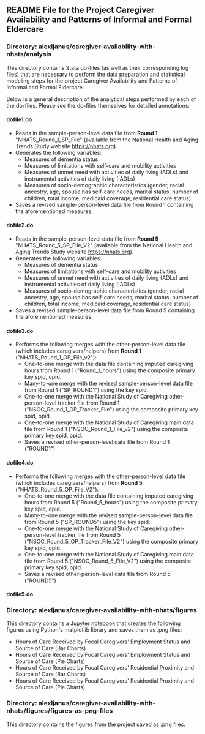 ## README File for the Project Caregiver Availability and Patterns of Informal and Formal Eldercare

### Directory: alexljanus/caregiver-availability-with-nhats/analysis

This directory contains Stata do-files (as well as their corresponding log files) that are necessary to perform the data preparation and statistical modeling steps for the project Caregiver Availability and Patterns of Informal and Formal Eldercare.

Below is a general description of the analytical steps performed by each of the do-files. Please see the do-files themselves for detailed annotations:
#### dofile1.do
- Reads in the sample-person-level data file from **Round 1** "NHATS_Round_1_SP_File" (available from the National Health and Aging Trends Study website https://nhats.org).
- Generates the following variables:
  - Measures of dementia status
  - Measures of limitations with self-care and mobility activities
  - Measures of unmet need with activities of daily living (ADLs) and instrumental activities of daily living (IADLs)
  - Measures of socio-demographic characteristics (gender, racial ancestry, age, spouse has self-care needs, marital status, number of children, total income, medicaid coverage, residential care status)
- Saves a revised sample-person-level data file from Round 1 containing the aforementioned measures.

#### dofile2.do
- Reads in the sample-person-level data file from **Round 5** "NHATS_Round_5_SP_File_V2" (available from the National Health and Aging Trends Study website https://nhats.org).
- Generates the following variables:
  - Measures of dementia status
  - Measures of limitations with self-care and mobility activities
  - Measures of unmet need with activities of daily living (ADLs) and instrumental activities of daily living (IADLs)
  - Measures of socio-demographic characteristics (gender, racial ancestry, age, spouse has self-care needs, marital status, number of children, total income, medicaid coverage, residential care status)
- Saves a revised sample-person-level data file from Round 5 containing the aforementioned measures.

#### dofile3.do
- Performs the following merges with the other-person-level data file (which includes caregivers/helpers) from **Round 1** ("NHATS_Round_1_OP_File_v2"):
  - One-to-one merge with the data file containing imputed caregiving hours from Round 1 ("Round_1_hours") using the composite primary key spid, opid.
  - Many-to-one merge with the revised sample-person-level data file from Round 1 ("SP_ROUND1") using the key spid.
  - One-to-one merge with the National Study of Caregiving other-person-level tracker file from Round 1 ("NSOC_Round_1_OP_Tracker_File") using the composite primary key spid, opid.
  - One-to-one merge with the National Study of Caregiving main data file from Round 1 ("NSOC_Round_1_File_v2") using the composite primary key spid, opid.
  - Saves a revised other-person-level data file from Round 1 ("ROUND1")

#### dofile4.do
- Performs the following merges with the other-person-level data file (which includes caregivers/helpers) from **Round 5** ("NHATS_Round_5_OP_File_V2"):
  - One-to-one merge with the data file containing imputed caregiving hours from Round 5 ("Round_5_hours") using the composite primary key spid, opid.
  - Many-to-one merge with the revised sample-person-level data file from Round 5 ("SP_ROUND5") using the key spid.
  - One-to-one merge with the National Study of Caregiving other-person-level tracker file from Round 5 ("NSOC_Round_5_OP_Tracker_File_V2") using the composite primary key spid, opid.
  - One-to-one merge with the National Study of Caregiving main data file from Round 5 ("NSOC_Round_5_File_V2") using the composite primary key spid, opid.
  - Saves a revised other-person-level data file from Round 5 ("ROUND5")

#### dofile5.do


### Directory: alexljanus/caregiver-availability-with-nhats/figures

This directory contains a Jupyter notebook that creates the following figures using Python's matplotlib library and saves them as .png files:
- Hours of Care Received by Focal Caregivers' Employment Status and Source of Care (Bar Charts)
- Hours of Care Received by Focal Caregivers' Employment Status and Source of Care (Pie Charts)
- Hours of Care Received by Focal Caregivers' Residential Proximity and Source of Care (Bar Charts)
- Hours of Care Received by Focal Caregivers' Residential Proximity and Source of Care (Pie Charts)

### Directory: alexljanus/caregiver-availability-with-nhats/figures/figures-as-png-files

This directory contains the figures from the project saved as .png files.
